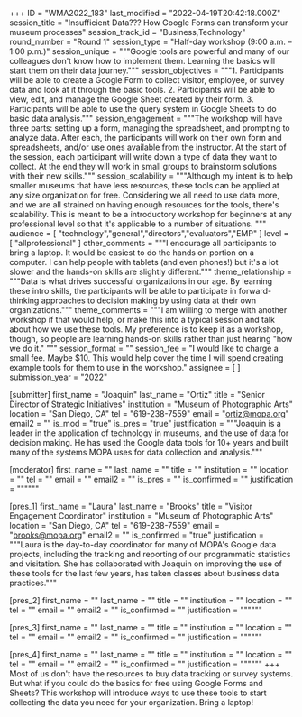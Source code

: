 +++
ID = "WMA2022_183"
last_modified = "2022-04-19T20:42:18.000Z"
session_title = "Insufficient Data??? How Google Forms can transform your museum processes"
session_track_id = "Business,Technology"
round_number = "Round 1"
session_type = "Half-day workshop (9:00 a.m. – 1:00 p.m.)"
session_unique = """Google tools are powerful and many of our colleagues don't know how to implement them. Learning the basics will start them on their data journey."""
session_objectives = """1. Participants will be able to create a Google Form to collect visitor, employee, or survey data and look at it through the basic tools.
2. Participants will be able to view, edit, and manage the Google Sheet created by their form.
3. Participants will be able to use the query system in Google Sheets to do basic data analysis."""
session_engagement = """The workshop will have three parts: setting up a form, managing the spreadsheet, and prompting to analyze data. After each, the participants will work on their own form and spreadsheets, and/or use ones available from the instructor. At the start of the session, each participant will write down a type of data they want to collect. At the end they will work in small groups to brainstorm solutions with their new skills."""
session_scalability = """Although my intent is to help smaller museums that have less resources, these tools can be applied at any size organization for free. Considering we all need to use data more, and we are all strained on having enough resources for the tools, there's scalability. This is meant to be a introductory workshop for beginners at any professional level so that it's applicable to a number of situations.
"""
audience = [ "technology","general","directors","evaluators","EMP" ]
level = [ "allprofessional" ]
other_comments = """I encourage all participants to bring a laptop. It would be easiest to do the hands on portion on a computer. I can help people with tablets (and even phones!) but it's a lot slower and the hands-on skills are slightly different."""
theme_relationship = """Data is what drives successful organizations in our age. By learning these intro skills, the participants will be able to participate in forward-thinking approaches to decision making by using data at their own organizations."""
theme_comments = """I am willing to merge with another workshop if that would help, or make this into a typical session and talk about how we use these tools. My preference is to keep it as a workshop, though, so people are learning hands-on skills rather than just hearing "how we do it."
"""
session_format = ""
session_fee = "I would like to charge a small fee. Maybe $10. This would help cover the time I will spend creating example tools for them to use in the workshop."
assignee = [  ]
submission_year = "2022"

[submitter]
first_name = "Joaquin"
last_name = "Ortiz"
title = "Senior Director of Strategic Initiatives"
institution = "Museum of Photographic Arts"
location = "San Diego, CA"
tel = "619-238-7559"
email = "ortiz@mopa.org"
email2 = ""
is_mod = "true"
is_pres = "true"
justification = """Joaquin is a leader in the application of technology in museums, and the use of data for decision making. He has used the Google data tools for 10+ years and built many of the systems MOPA uses for data collection and analysis."""

[moderator]
first_name = ""
last_name = ""
title = ""
institution = ""
location = ""
tel = ""
email = ""
email2 = ""
is_pres = ""
is_confirmed = ""
justification = """"""

[pres_1]
first_name = "Laura"
last_name = "Brooks"
title = "Visitor Engagement Coordinator"
institution = "Museum of Photographic Arts"
location = "San Diego, CA"
tel = "619-238-7559"
email = "brooks@mopa.org"
email2 = ""
is_confirmed = "true"
justification = """Laura is the day-to-day coordinator for many of MOPA's Google data projects, including the tracking and reporting of our programmatic statistics and visitation. She has collaborated with Joaquin on improving the use of these tools for the last few years, has taken classes about business data practices."""

[pres_2]
first_name = ""
last_name = ""
title = ""
institution = ""
location = ""
tel = ""
email = ""
email2 = ""
is_confirmed = ""
justification = """"""

[pres_3]
first_name = ""
last_name = ""
title = ""
institution = ""
location = ""
tel = ""
email = ""
email2 = ""
is_confirmed = ""
justification = """"""

[pres_4]
first_name = ""
last_name = ""
title = ""
institution = ""
location = ""
tel = ""
email = ""
email2 = ""
is_confirmed = ""
justification = """"""
+++
Most of us don't have the resources to buy data tracking or survey systems. But what if you could do the basics for free using Google Forms and Sheets? This workshop will introduce ways to use these tools to start collecting the data you need for your organization. Bring a laptop!
